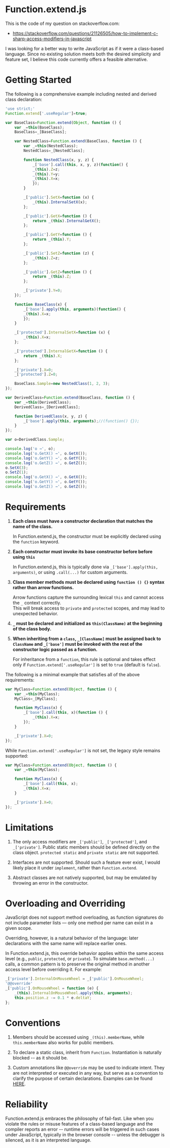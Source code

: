 # Function.extend.js
This is the code of my question on stackoverflow.com:

* https://stackoverflow.com/questions/21126505/how-to-implement-c-sharp-access-modifiers-in-javascript

I was looking for a better way to write JavaScript as if it were a class-based language. Since no existing solution meets both the desired simplicity and feature set, I believe this code currently offers a feasible alternative.

# Getting Started
The following is a comprehensive example including nested and derived class declaration:
```js
'use strict;'
Function.extend['.useRegular']=true;

var BaseClass=Function.extend(Object, function () {
	var _=this(BaseClass);
	BaseClass=_[BaseClass];

	var NestedClass=Function.extend(BaseClass, function () {
		var _=this(NestedClass);
		NestedClass=_[NestedClass];

		function NestedClass(x, y, z) {
			_['base'].call(this, x, y, z)(function() {
			_(this).Z=z;
			_(this).Y=y;
			_(this).X=x;
			});
		}

		_['public'].SetX=function (x) {
			_(this).InternalSetX(x);
		};

		_['public'].GetX=function () {
			return _(this).InternalGetX();
		};

		_['public'].GetY=function () {
			return _(this).Y;
		};

		_['public'].SetZ=function (z) {
			_(this).Z=z;
		};

		_['public'].GetZ=function () {
			return _(this).Z;
		};

		_['private'].Y=0;
	});

	function BaseClass(x) {
		_['base'].apply(this, arguments)(function() {
		_(this).X=x;
		});
	}

	_['protected'].InternalSetX=function (x) {
		_(this).X=x;
	};

	_['protected'].InternalGetX=function () {
		return _(this).X;
	};

	_['private'].X=0;
	_['protected'].Z=0;

	BaseClass.Sample=new NestedClass(1, 2, 3);
});

var DerivedClass=Function.extend(BaseClass, function () {
	var _=this(DerivedClass);
	DerivedClass=_[DerivedClass];

	function DerivedClass(x, y, z) {
		_['base'].apply(this, arguments);//(function() {});
	}
});

var o=DerivedClass.Sample;

console.log('o →', o);
console.log('o.GetX() →', o.GetX());
console.log('o.GetY() →', o.GetY());
console.log('o.GetZ() →', o.GetZ());
o.SetX(3);
o.SetZ(1);
console.log('o.GetX() →', o.GetX());
console.log('o.GetY() →', o.GetY());
console.log('o.GetZ() →', o.GetZ());
```
# Requirements

1. **Each class must have a constructor declaration that matches the name of the class.**  

   In Function.extend.js, the constructor must be explicitly declared using the `function` keyword.

2. **Each constructor must invoke its base constructor before before using `this`**  

   In Function.extend.js, this is typically done via `_['base'].apply(this, arguments)`, or using `.call(...)` for custom arguments.

3. **Class member methods must be declared using `function () {}` syntax rather than arrow functions.**  

   Arrow functions capture the surrounding lexical `this` and cannot access the `_` context correctly.  
   This will break access to `private` and `protected` scopes, and may lead to unexpected behavior.

4. **`_` must be declared and initialized as `this(ClassName)` at the beginning of the class body.**

5. **When inheriting from a `class`, `_[ClassName]` must be assigned back to `ClassName` and `_['base']` must be invoked with the rest of the constructor logic passed as a function.**

   For inheritance from a `function`, this rule is optional and takes effect only if `Function.extend['.useRegular']` is set to `true` (default is `false`).

The following is a minimal example that satisfies all of the above requirements:

```js
var MyClass=Function.extend(Object, function () {
	var _=this(MyClass);
	MyClass=_[MyClass];

	function MyClass(x) {
		_['base'].call(this, x)(function () {
			_(this).X=x;
		});
	}

	_['private'].X=0;
});

```

While `Function.extend['.useRegular']` is not set, the legacy style remains supported:

```js
var MyClass=Function.extend(Object, function () {
	var _=this(MyClass);

	function MyClass(x) {
		_['base'].call(this, x);
		_(this).X=x;
	}

	_['private'].X=0;
});
```

# Limitations

1. The only access modifiers are `_['public']`, `_['protected']`, and `_['private']`. Public static members should be defined directly on the class object. `protected static` and `private static` are not supported.

2. Interfaces are not supported. Should such a feature ever exist, I would likely place it under `implement`, rather than `Function.extend`.

3. Abstract classes are not natively supported, but may be emulated by throwing an error in the constructor.

# Overloading and Overriding

JavaScript does not support method overloading, as function signatures do not include parameter lists — only one method per name can exist in a given scope. 

Overriding, however, is a natural behavior of the language: later declarations with the same name will replace earlier ones. 

In Function.extend.js, this override behavior applies within the same access level (e.g., `public`, `protected`, or `private`). 
To simulate `base.method(...)` calls, a common pattern is to preserve the original method in another access level before overriding it. 
For example:

```js
_['private'].InternalOnMouseWheel = _['public'].OnMouseWheel;
'@@override'
_['public'].OnMouseWheel = function (e) {
	_(this).InternalOnMouseWheel.apply(this, arguments);
	this.position.z -= 0.1 * e.deltaY;
};
```

# Conventions

1. Members should be accessed using `_(this).memberName`, while `this.memberName` also works for public members. 

2. To declare a static class, inherit from `Function`. Instantiation is naturally blocked -- as it should be. 

3. Custom annotations like `@@override` may be used to indicate intent. They are not interpreted or executed in any way, but serve as a convention to clarify the purpose of certain declarations. Examples can be found [HERE](https://github.com/kenkin360/Function.extend/tree/master/examples). 

# Reliability

Function.extend.js embraces the philosophy of fail-fast. Like when you violate the rules or misuse features of a class-based language and the compiler reports an error -- runtime errors will be triggered in such cases under JavaScript, typically in the browser console -- unless the debugger is silenced, as it is an interpreted language.
